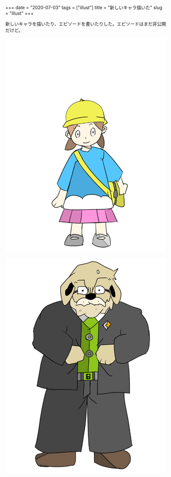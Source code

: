 +++
date = "2020-07-03"
tags = ["illust"]
title = "新しいキャラ描いた"
slug = "illust"
+++

新しいキャラを描いたり、エピソードを書いたりした。エピソードはまだ非公開だけど。

![](/img/game/c_kyouko.png)

![](/img/game/c_ponta_4.png)

